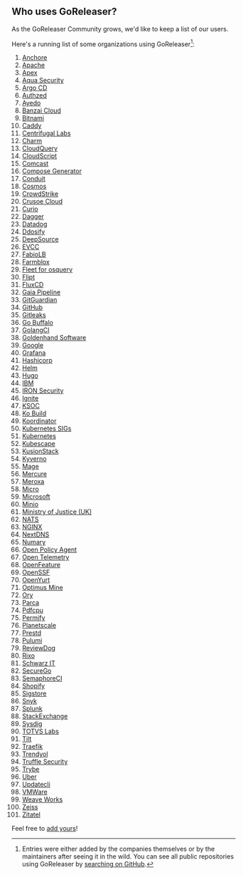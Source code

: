 ## Who uses GoReleaser?

As the GoReleaser Community grows, we'd like to keep a list of our users.

Here's a running list of some organizations using GoReleaser[^1]:

1. [Anchore](https://anchore.com)
1. [Apache](https://www.apache.org)
1. [Apex](https://github.com/apex)
1. [Aqua Security](https://www.aquasec.com)
1. [Argo CD](https://github.com/argoproj)
1. [Authzed](https://authzed.com)
1. [Ayedo](https://www.ayedo.de/)
1. [Banzai Cloud](https://banzaicloud.com)
1. [Bitnami](https://bitnami.com)
1. [Caddy](https://caddyserver.com)
1. [Centrifugal Labs](https://github.com/centrifugal)
1. [Charm](https://charm.sh)
1. [CloudQuery](https://github.com/cloudquery)
1. [CloudScript](https://cloudscript.com.br)
1. [Comcast](https://comcast.github.io)
1. [Compose Generator](https://www.compose-generator.com)
1. [Conduit](https://www.conduit.io/)
1. [Cosmos](https://github.com/cosmos)
1. [CrowdStrike](https://www.crowdstrike.com)
1. [Crusoe Cloud](https://crusoecloud.com)
1. [Curio](https://curio.sh)
1. [Dagger](https://dagger.io)
1. [Datadog](https://www.datadoghq.com)
1. [Ddosify](https://github.com/ddosify)
1. [DeepSource](https://deepsource.com)
1. [EVCC](https://evcc.io)
1. [FabioLB](https://fabiolb.net)
1. [Farmblox](https://github.com/farmblox)
1. [Fleet for osquery](https://fleetdm.com)
1. [Flipt](https://www.flipt.io)
1. [FluxCD](https://fluxcd.io)
1. [Gaia Pipeline](https://github.com/gaia-pipeline)
1. [GitGuardian](https://gitguardian.com)
1. [GitHub](https://github.com)
1. [Gitleaks](https://gitleaks.io)
1. [Go Buffalo](https://gobuffalo.io)
1. [GolangCI](https://golangci.com)
1. [Goldenhand Software](https://www.goldenhandsoftware.co.uk)
1. [Google](https://google.com)
1. [Grafana](https://grafana.com)
1. [Hashicorp](https://hashicorp.com)
1. [Helm](https://helm.sh)
1. [Hugo](https://gohugo.io)
1. [IBM](https://www.ibm.com/br-pt)
1. [IRON Security](https://iron.security)
1. [Ignite](https://ignite.com)
1. [KSOC](https://github.com/ksoclabs)
1. [Ko Build](https://ko.build)
1. [Koordinator](https://koordinator.sh)
1. [Kubernetes SIGs](https://github.com/kubernetes-sigs)
1. [Kubernetes](https://kubernetes.io)
1. [Kubescape](https://github.com/kubescape)
1. [KusionStack](https://kusionstack.io/)
1. [Kyverno](https://github.com/kyverno)
1. [Mage](https://github.com/magefile)
1. [Mercure](https://mercure.rocks/)
1. [Meroxa](https://meroxa.com/)
1. [Micro](https://micro.dev)
1. [Microsoft](https://microsoft.com)
1. [Minio](https://min.io)
1. [Ministry of Justice (UK)](https://mojdigital.blog.gov.uk)
1. [NATS](https://nats.io)
1. [NGINX](https://www.nginx.com)
1. [NextDNS](https://nextdns.io)
1. [Numary](https://numary.com)
1. [Open Policy Agent](https://www.openpolicyagent.org)
1. [Open Telemetry](https://opentelemetry.io)
1. [OpenFeature](https://openfeature.dev)
1. [OpenSSF](https://openssf.org)
1. [OpenYurt](https://openyurt.io)
1. [Optimus Mine](https://optimusmine.com)
1. [Ory](https://github.com/ory)
1. [Parca](https://www.parca.dev)
1. [Pdfcpu](https://pdfcpu.io)
1. [Permify](https://github.com/Permify)
1. [Planetscale](https://planetscale.com)
1. [Prestd](https://prestd.com)
1. [Pulumi](https://pulumi.com)
1. [ReviewDog](https://github.com/reviewdog)
1. [Rixo](https://www.rixo.cz)
1. [Schwarz IT](https://jobs.schwarz)
1. [SecureGo](https://securego.io)
1. [SemaphoreCI](https://semaphoreci.com)
1. [Shopify](https://shopify.engineering)
1. [Sigstore](https://sigstore.dev)
1. [Snyk](https://snyk.io)
1. [Splunk](http://dev.splunk.com)
1. [StackExchange](https://stackexchange.com)
1. [Sysdig](https://sysdig.com)
1. [TOTVS Labs](https://totvslabs.com)
1. [Tilt](https://tilt.dev)
1. [Traefik](https://traefik.io)
1. [Trendyol](https://trendyol.com)
1. [Truffle Security](https://github.com/trufflesecurity)
1. [Trybe](https://betrybe.com)
1. [Uber](https://uber.github.io/)
1. [Updatecli](https://updatecli.io/)
1. [VMWare](https://www.vmware.com)
1. [Weave Works](https://github.com/weaveworks/weave)
1. [Zeiss](https://github.com/ZEISS)
1. [Zitatel](https://zitadel.com)

Feel free to [add yours](https://github.com/goreleaser/goreleaser/edit/main/USERS.md)!

<!--
Hey! Thanks for looking into this file!
If you're going to edit it, please:
- keep a-z ordering :)
- edit only the USERS.md file at the repository's root directory
- /www/docs/users.md is auto-copied from /USERS.md
-->

[^1]:
    Entries were either added by the companies themselves or by the maintainers after seeing it in the wild.
    You can see all public repositories using GoReleaser by [searching on GitHub](https://github.com/search?q=path%3A.goreleaser.yml+OR+path%3A.goreleaser.yaml+&type=code).
